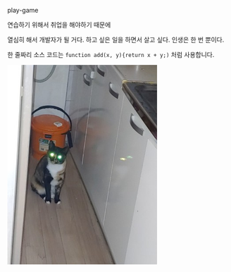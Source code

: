  play-game

연습하기 위해서
취업을 해야하기 때문에
      
열심히 해서 개발자가 될 거다.
 하고 싶은 일을 하면서 살고 싶다.
 인생은 한 번 뿐이다.
 
한 줄짜리 소스 코드는 `function add(x, y){return x + y;)` 처럼 사용합니다.

![고양이](./imagine.jpg.jpg)
